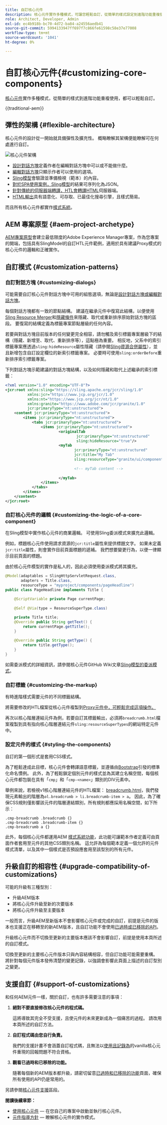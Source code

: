 ```yaml
---
title: 自訂核心元件
description: 核心元件實作多種模式，可讓您輕鬆自訂，從簡單的樣式設定到進階功能重複使用。
role: Architect, Developer, Admin
exl-id: ec4b918b-bc70-4d72-ba84-a24556aedb41
source-git-commit: 5994133947ff697f7c866fe61598c58e37e77008
workflow-type: tm+mt
source-wordcount: '1041'
ht-degree: 0%

---
```


# 自訂核心元件{#customizing-core-components}

[核心元件](overview.md)實作多種模式，從簡單的樣式到進階功能重複使用，都可以輕鬆自訂。

{{traditional-aem}}

## 彈性的架構 {#flexible-architecture}

核心元件的設計從一開始就具備彈性及擴充性。 概略瞭解其架構便能瞭解可在何處進行自訂。

![核心元件架構](/help/assets/screen_shot_2018-12-07at093742.png)

* [設計對話方塊](/help/get-started/authoring.md#edit-and-design-dialogs)定義作者在編輯對話方塊中可以或不能做什麼。
* [編輯對話方塊](/help/get-started/authoring.md#edit-and-design-dialogs)只顯示作者可以使用的選項。
* [Sling模型](#customizing-the-logic-of-a-core-component)會驗證並準備檢視（範本）的內容。
* [對於SPA使用案例，Sling模型](#customizing-the-logic-of-a-core-component)的結果可序列化為JSON。
* [針對傳統的伺服器端轉譯，HTL會轉譯HTML](#customizing-the-markup)伺服器端。
* [HTML輸出](#customizing-the-markup)具有語意化、可存取、已最佳化搜尋引擎，且樣式簡易。

而且所有核心元件都實作[樣式系統](#styling-the-components)。

## AEM 專案原型 {#aem-project-archetype}

[AEM專案原型](/help/developing/archetype/overview.md)會建立最低限度的Adobe Experience Manager專案，作為您專案的開端，包括具有SlingModel的自訂HTL元件範例，適用於具有建議Proxy模式的核心元件的邏輯和正確實作。

## 自訂模式 {#customization-patterns}

### 自訂對話方塊 {#customizing-dialogs}

可能需要自訂核心元件對話方塊中可用的組態選項，無論是[設計對話方塊或編輯對話方塊](/help/get-started/authoring.md)。

每個對話方塊都有一致的節點結構。 建議在繼承元件中復寫此結構，以便使用[Sling Resource Merger](https://helpx.adobe.com/tw/experience-manager/6-4/sites/developing/using/sling-resource-merger.html)和[隱藏條件](https://helpx.adobe.com/tw/experience-manager/6-5/sites/developing/using/hide-conditions.html)來隱藏、取代或重新排序原始對話方塊的區段。 要復寫的結構定義為標籤專案節點層級的任何內容。

若要與對話方塊目前版本的任何變更完全相容，請勿觸及索引標籤專案層級下的結構（隱藏、新增至、取代、重新排序等），這點極為重要。 相反地，父系中的索引標籤專案應透過`sling:hideResource`屬性隱藏（請參閱[Sling資源合併屬性](https://helpx.adobe.com/tw/experience-manager/6-5/sites/developing/using/sling-resource-merger.html)），並且新增包含自訂設定欄位的新索引標籤專案。 必要時可使用`sling:orderBefore`重新排序索引標籤專案。

下列對話方塊示範建議的對話方塊結構，以及如何隱藏和取代上述繼承的索引標籤：

```xml
<?xml version="1.0" encoding="UTF-8"?>
<jcr:root xmlns:sling="https://sling.apache.org/jcr/sling/1.0"
          xmlns:jcr="https://www.jcp.org/jcr/1.0"
          xmlns:nt="https://www.jcp.org/jcr/nt/1.0"
          xmlns:granite="https://www.adobe.com/jcr/granite/1.0"
          jcr:primaryType="nt:unstructured">
    <content jcr:primaryType="nt:unstructured">
        <items jcr:primaryType="nt:unstructured">
            <tabs jcr:primaryType="nt:unstructured">
                <items jcr:primaryType="nt:unstructured">
                        <originalTab
                                jcr:primaryType="nt:unstructured"
                                sling:hideResource="true"/>
                        <myTab
                               jcr:primaryType="nt:unstructured"
                               jcr:title="My Tab"
                               sling:resourceType="granite/ui/components/coral/foundation/container">
                                  
                               <!-- myTab content -->
                                  
                        </myTab>
                </items>
            </tabs>
        </items>
    </content>
</jcr:root>
```

### 自訂核心元件的邏輯 {#customizing-the-logic-of-a-core-component}

在Sling模型中實作核心元件的商業邏輯。 可使用Sling委派模式來擴充此邏輯。

例如，標題核心元件使用請求資源的`jcr:title`屬性來提供標題文字。 如果未定義`jcr:title`屬性，則會實作目前頁面標題的遞補。 我們想要變更行為，以便一律顯示目前頁面的標題。

由於核心元件模型的實作是私人的，因此必須使用委派模式將其擴充。

```java
@Model(adaptables = SlingHttpServletRequest.class,
       adapters = Title.class,
       resourceType = "myproject/components/pageHeadline")
public class PageHeadline implements Title {
    
    @ScriptVariable private Page currentPage;
    
    @Self @Via(type = ResourceSuperType.class)

    private Title title;
    @Override public String getText() {
        return currentPage.getTitle();
    }
    
    @Override public String getType() {
        return title.getType();
    }
}
```

如需委派模式的詳細資訊，請參閱核心元件GitHub Wiki文章[Sling模型的委派模式](https://github.com/adobe/aem-core-wcm-components/wiki/Delegation-Pattern-for-Sling-Models)。

### 自訂標籤 {#customizing-the-markup}

有時進階樣式需要元件的不同標籤結構。

將需要修改的HTL檔案從核心元件複製到[Proxy元件中，可輕鬆完成這項操作。](guidelines.md#proxy-component-pattern)

再次以核心階層連結元件為例，若要自訂其標籤輸出，必須將`breadcrumb.html`檔案複製到具有指向核心階層連結元件`sling:resourceSuperTypes`的網站特定元件中。

### 設定元件的樣式 {#styling-the-components}

自訂的第一個形式是套用CSS樣式。

為了輕鬆達成此目標，核心元件會轉譯語意標籤，並遵循由[Bootstrap](https://getbootstrap.com/)引發的標準化命名慣例。 此外，為了輕鬆鎖定個別元件的樣式並為其建立名稱空間，每個核心元件都包裝在具有「`cmp`」和「`cmp-<name>`」類別的DIV元素中。

舉例來說，若檢視v1核心階層連結元件的HTL檔案： [breadcrumb.html](https://github.com/adobe/aem-core-wcm-components/blob/master/content/src/content/jcr_root/apps/core/wcm/components/breadcrumb/v2/breadcrumb/breadcrumb.html)，我們發現元素輸出的階層為`ol.breadcrumb > li.breadcrumb-item > a`。 因此，為了確保CSS規則僅影響該元件的階層連結類別，所有規則都應採用名稱空間，如下所示：

```shell
.cmp-breadcrumb .breadcrumb {}  
.cmp-breadcrumb .breadcrumb-item {}  
.cmp-breadcrumb a {}
```

此外，每個核心元件都運用AEM [樣式系統功能](https://experienceleague.adobe.com/docs/experience-manager-cloud-service/sites/authoring/features/style-system.html?lang=zh-hant)，此功能可讓範本作者定義可由頁面作者套用至元件的其他CSS類別名稱。 這允許為每個範本定義一個允許的元件樣式清單，以及其中一個樣式是否預設應套用至該型別的所有元件。

## 升級自訂的相容性 {#upgrade-compatibility-of-customizations}

可能的升級有三種型別：

* 升級AEM版本
* 將核心元件升級至新的次要版本
* 將核心元件升級至主要版本

一般而言，升級AEM至新版本不會影響核心元件或完成的自訂，前提是元件的版本也支援正在移轉至的新AEM版本，且自訂功能不會使用[已過時或已移除的API](https://experienceleague.adobe.com/docs/experience-manager-cloud-service/release-notes/deprecated-removed-features.html?lang=zh-Hant)。

升級核心元件而不切換至更新的主要版本應該不會影響自訂，前提是使用本頁所述的自訂模式。

切換至更新的主要核心元件版本只與內容結構相容，但自訂功能可能需要重構。 將針對每個元件版本發佈清楚的變更記錄，以強調會影響此頁面上描述的自訂型別之變更。

## 支援自訂 {#support-of-customizations}

和任何AEM元件一樣，關於自訂，也有許多需要注意的事項：

1. **絕對不要直接修改核心元件的程式碼。**

   這將導致其完全不受支援，且使元件的未來更新成為一個痛苦的過程。 請改用本頁所述的自訂方法。

1. **自訂程式碼由您自行負責。**

   我們的支援計畫不會涵蓋自訂程式碼，且無法以[使用且記錄為](/help/get-started/using.md)的vanilla核心元件重現的回報問題不符合資格。

1. **觀看已過時和已移除的功能。**

   隨著每個新的AEM版本都升級，請密切留意[已過時和已移除的功能](https://experienceleague.adobe.com/docs/experience-manager-cloud-service/release-notes/deprecated-removed-features.html?lang=zh-Hant)頁面，確保所有使用的API仍是常用的。

另請參閱[核心元件支援](overview.md#core-component-support)區段。

**閱讀後續章節：**

* [使用核心元件](/help/get-started/using.md) — 在您自己的專案中啟動並執行核心元件。
* [元件指導方針](guidelines.md) — 瞭解核心元件的實作模式。

